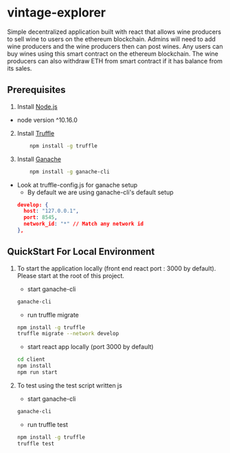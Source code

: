 # vintage-explorer

Simple decentralized application built with react that allows wine producers to sell wine to users on the ethereum blockchain. Admins will need to add wine producers and the wine producers then can post wines.  Any users can buy wines using this smart contract on the ethereum blockchain. The wine producers can also withdraw ETH from smart contract if it has balance from its sales.

## Prerequisites

1. Install [Node.js](http://nodejs.org) 
* node version ^10.16.0

2. Install [Truffle](https://www.trufflesuite.com/)
    ```bash
        npm install -g truffle
    ```
3. Install [Ganache](https://www.trufflesuite.com/)
    ```bash
        npm install -g ganache-cli
    ```
* Look at truffle-config.js for ganache setup
    * By default we are using ganache-cli's default setup
    ```JSON
    develop: {
      host: "127.0.0.1",
      port: 8545,
      network_id: "*" // Match any network id
    },
    ```

## QuickStart For Local Environment

1. To start the application locally (front end react port : 3000 by default). Please start at the root of this project.
    * start ganache-cli
    ```bash
    ganache-cli
    ```
    * run truffle migrate
    ```bash
    npm install -g truffle
    truffle migrate --network develop
    ```
    * start react app locally (port 3000 by default)
    ```bash
    cd client
    npm install 
    npm run start
    ```

2. To test using the test script written js
    * start ganache-cli
    ```bash
    ganache-cli
    ```
    * run truffle test
    ```bash
    npm install -g truffle
    truffle test
    ```